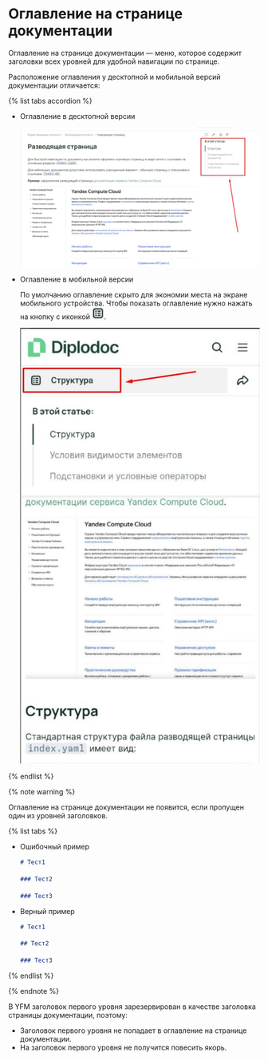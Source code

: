 # Оглавление на странице документации

Оглавление на странице документации — меню, которое содержит заголовки всех уровней для удобной навигации по странице.

Расположение оглавления у десктопной и мобильной версий документации отличается:

{% list tabs accordion %}

- Оглавление в десктопной версии

  ![](../_images/minitoc-desktop.jpg)

- Оглавление в мобильной версии

  По умолчанию оглавление скрыто для экономии места на экране мобильного устройства. Чтобы показать оглавление нужно нажать на кнопку с иконкой ![](../_images/minitoc_icon.jpg).

  ![](../_images/minitoc-mobile.jpg)

{% endlist %}

{% note warning %}

Оглавление на странице документации не появится, если пропущен один из уровней заголовков.

{% list tabs %}

- Ошибочный пример

  ```markdown
  # Тест1

  ### Тест2

  ### Тест3
  ```

- Верный пример

  ```markdown
  # Тест1

  ## Тест2

  ### Тест3
  ```

{% endlist %}

{% endnote %}

В YFM заголовок первого уровня зарезервирован в качестве заголовка страницы документации, поэтому:

- Заголовок первого уровня не попадает в оглавление на странице документации.
- На заголовок первого уровня не получится повесить якорь.
